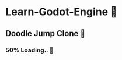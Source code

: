 # Learn-Godot-Engine :carousel_horse:
## Doodle Jump Clone :green_heart:
### 50% Loading.. :hammer:


